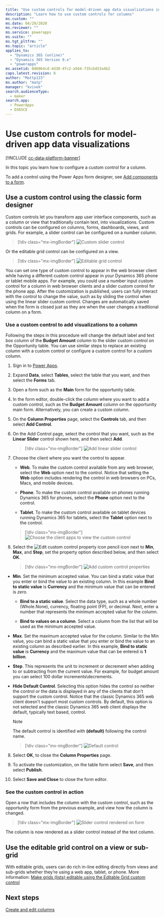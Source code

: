 ```yaml
---
title: "Use custom controls for model-driven app data visualizations in Power Apps | MicrosoftDocs"
description: "Learn how to use custom controls for columns"
ms.custom: ""
ms.date: 04/29/2020
ms.reviewer: ""
ms.service: powerapps
ms.suite: ""
ms.tgt_pltfrm: ""
ms.topic: "article"
applies_to: 
  - "Dynamics 365 (online)"
  - "Dynamics 365 Version 9.x"
  - "powerapps"
ms.assetid: 0d6064cd-4d38-4fc2-a564-735cb453a4b2
caps.latest.revision: 8
author: "Mattp123"
ms.author: "matp"
manager: "kvivek"
search.audienceType: 
  - maker
search.app: 
  - PowerApps
  - D365CE
---
```

# Use custom controls for model-driven app data visualizations

[!INCLUDE [cc-data-platform-banner](../../includes/cc-data-platform-banner.md)]

In this topic you learn how to configure a custom control for a column.

To add a control using the Power Apps form designer, see [Add components to a form](add-move-configure-or-delete-components-on-form.md#add-components-to-a-form).

## Use a custom control using the classic form designer

Custom controls let you transform app user interface components, such as a column or view that traditionally contain text, into visualizations. Custom controls can be configured on columns, forms, dashboards, views, and grids. 
For example, a slider control can be configured on a number column.

   > [!div class="mx-imgBorder"] 
   > ![Custom slider control](media/slider-control.PNG "Slider control for a column")

Or the editable grid control can be configured on a view. 

   > [!div class="mx-imgBorder"] 
   > ![Editable grid control](media/editable-grid-example.png)

You can set one type of custom control to appear in the web browser client while having a different custom control appear in your Dynamics 365 phone or  tablet mobile apps. For example, you could use a number input custom control for a column in web browser clients and a slider custom control for the phone app. After the customization is published, users can fully interact with the control to change the value, such as by sliding the control when using the linear slider custom control. Changes are automatically saved when the form is closed just as they are when the user changes a traditional  column on a form.  
  
### Use a custom control to add visualizations to a column  
 Following the steps in this procedure will change the default label and text box column  of the **Budget Amount** column to the slider custom control on the Opportunity table. You can use similar steps to replace an existing column with a custom control or configure a custom control for a custom column.  
  
1.  Sign in to [Power Apps](https://make.powerapps.com/?utm_source=padocs&utm_medium=linkinadoc&utm_campaign=referralsfromdoc).  

2.  Expand **Data**, select **Tables**, select the table that you want, and then select the **Forms** tab.  
  
2.  Open a form such as the **Main** form for the opportunity table. 
  
3.  In the form editor, double-click the column where you want to add a custom control, such as the **Budget Amount** column on the opportunity main form. Alternatively, you can create a custom column. 
  
4.  On the **Column Properties** page, select the **Controls** tab, and then select **Add Control**.  
  
5.  On the Add Control page, select the control that you want, such as the **Linear Slider** control shown here, and then select **Add**.  

    > [!div class="mx-imgBorder"] 
    > ![Add linear slider control](media/add-slider.PNG "Add linear slider control")  
  
6.  Choose the client where you want the control to appear.  
  
    - **Web**. To make the custom control available from any web browser, select the **Web** option next to the control. Notice that setting the **Web** option includes rendering the control in web browsers on PCs, Macs, and mobile devices.  
  
    - **Phone**. To make the custom control available on phones running Dynamics 365 for phones, select the **Phone** option next to the control.  
  
    - **Tablet**. To make the custom control available on tablet devices running Dynamics 365 for tablets, select the **Tablet** option next to the control.  
  
    > [!div class="mx-imgBorder"] 
    > ![Choose the client apps to view the custom control](media/choose-client.png "Choose the client apps to view the custom control")  
  
7.  Select the ![Edit custom control property icon](media/ccf-pencil-icon.png "Edit custom control property icon") pencil icon next to **Min**, **Max**, and **Step**, set the property option described below, and then select **OK**.  
  
    > [!div class="mx-imgBorder"] 
    > ![Add custom control properties](media/ccf-add-properties.png "Add custom control properties")
  
   - **Min**. Set the minimum accepted value. You can bind a static value that you enter or bind the value to an existing column. In this example **Bind to static value** is **Currency** and the minimum value that can be entered is *zero*.  
  
       - **Bind to a static value**. Select the data type, such as a whole number (Whole.None), currency, floating point (FP), or decimal. Next, enter a number that represents the minimum accepted value for the column.  
  
       - **Bind to values on a column**. Select a column from the list that will be used as the minimum accepted value.  
  
   - **Max**. Set the maximum accepted value for the column. Similar to the Min value, you can bind a static value that you enter or bind the value to an existing column as described earlier. In this example, **Bind to static value** is **Currency** and the maximum value that can be entered is **1 billion**.  
  
   - **Step**. This represents the unit to increment or decrement when adding to or subtracting from  the current value. For example, for budget amount you can select 100 dollar increments\decrements.  
  
   - **Hide Default Control**. Selecting this option hides the control so neither the control or the data is displayed in any of the clients that don't support the custom control. Notice that  the classic Dynamics 365 web client doesn't support most custom controls. By default, this option is not selected and the classic Dynamics 365 web client displays the default, typically text based, control.  
  
       > [!NOTE]
       >  The default control is identified with **(default)** following the control name.  
       >   
       > > [!div class="mx-imgBorder"] 
       > > ![Default control](media/default-control.png "Default control")  
  
8.  Select **OK**, to close the **Column Properties** page.  
  
9. To activate the customization, on the table form select **Save**, and then select **Publish**.  
  
10. Select **Save and Close** to close the form editor.  
  
### See the custom control in action  
 Open a row that includes the column with the custom control, such as the opportunity form from the previous example, and view how the column is changed.  
  
   > [!div class="mx-imgBorder"] 
   > ![Slider control rendered on form](media/slider-control.PNG "Slider control rendered on form")  
  
 The column is now rendered as a slider control instead of the text column. 

## Use the editable grid control on a view or sub-grid

With editable grids, users can do rich in-line editing directly from views and sub-grids whether they’re using a web app, tablet, or phone. More information: [Make grids (lists) editable using the Editable Grid custom control](make-grids-lists-editable-custom-control.md) 
  
## Next steps  
[Create and edit columns](../data-platform/create-edit-fields.md)
